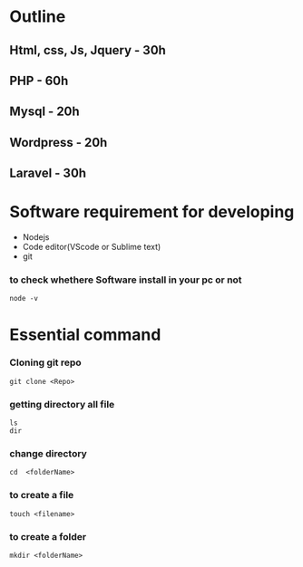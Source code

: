 # Outline

## Html, css, Js, Jquery - 30h
## PHP - 60h
## Mysql - 20h
## Wordpress - 20h
## Laravel - 30h


# Software requirement for developing 

* Nodejs
* Code editor(VScode or Sublime text)
* git 


### to check whethere Software install in your pc or not 
~~~
node -v
~~~

# Essential command

### Cloning git repo
~~~
git clone <Repo> 
~~~

### getting directory all file
~~~
ls 
dir
~~~

### change directory
~~~
cd  <folderName>
~~~
### to create a file
~~~
touch <filename>
~~~

### to create a folder
~~~
mkdir <folderName>
~~~

